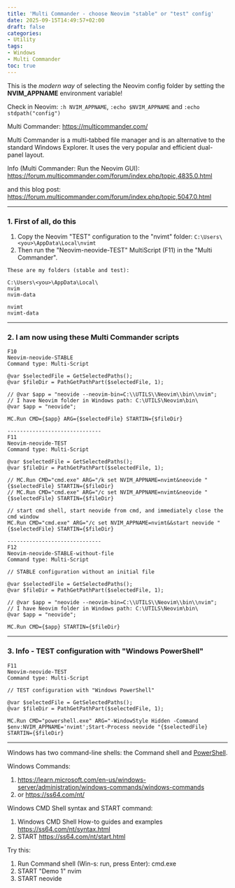 ```yaml
---
title: 'Multi Commander - choose Neovim "stable" or "test" config'
date: 2025-09-15T14:49:57+02:00
draft: false
categories:
- Utility
tags:
- Windows
- Multi Commander
toc: true
---
```


This is the *modern way* of selecting the Neovim config folder by setting the **NVIM_APPNAME** environment variable!

Check in Neovim: `:h NVIM_APPNAME`, `:echo $NVIM_APPNAME` and `:echo stdpath("config")`

Multi Commander: https://multicommander.com/

Multi Commander is a multi-tabbed file manager and is an alternative to the standard Windows Explorer. It uses the very popular and efficient dual-panel layout.

Info (Multi Commander: Run the Neovim GUI): https://forum.multicommander.com/forum/index.php/topic,4835.0.html

and this blog post:
https://forum.multicommander.com/forum/index.php/topic,5047.0.html

***

### 1. First of all, do this

1. Copy the Neovim "TEST" configuration to the "nvimt" folder: `C:\Users\<you>\AppData\Local\nvimt`
2. Then run the "Neovim-neovide-TEST" MultiScript (F11) in the "Multi Commander".

```
These are my folders (stable and test):

C:\Users\<you>\AppData\Local\
nvim
nvim-data

nvimt
nvimt-data
```


***

### 2. I am now using these Multi Commander scripts

```MultiScript
F10
Neovim-neovide-STABLE
Command type: Multi-Script

@var $selectedFile = GetSelectedPaths();
@var $fileDir = PathGetPathPart($selectedFile, 1);

// @var $app = "neovide --neovim-bin=C:\\UTILS\\Neovim\\bin\\nvim";
// I have Neovim folder in Windows path: C:\UTILS\Neovim\bin\
@var $app = "neovide";

MC.Run CMD={$app} ARG={$selectedFile} STARTIN={$fileDir}

------------------------------
F11
Neovim-neovide-TEST
Command type: Multi-Script

@var $selectedFile = GetSelectedPaths();
@var $fileDir = PathGetPathPart($selectedFile, 1);

// MC.Run CMD="cmd.exe" ARG="/k set NVIM_APPNAME=nvimt&neovide "{$selectedFile} STARTIN={$fileDir}
// MC.Run CMD="cmd.exe" ARG="/c set NVIM_APPNAME=nvimt&neovide "{$selectedFile} STARTIN={$fileDir}

// start cmd shell, start neovide from cmd, and immediately close the cmd window
MC.Run CMD="cmd.exe" ARG="/c set NVIM_APPNAME=nvimt&&start neovide "{$selectedFile} STARTIN={$fileDir}

------------------------------
F12
Neovim-neovide-STABLE-without-file
Command type: Multi-Script

// STABLE configuration without an initial file

@var $selectedFile = GetSelectedPaths();
@var $fileDir = PathGetPathPart($selectedFile, 1);

// @var $app = "neovide --neovim-bin=C:\\UTILS\\Neovim\\bin\\nvim";
// I have Neovim folder in Windows path: C:\UTILS\Neovim\bin\
@var $app = "neovide";

MC.Run CMD={$app} STARTIN={$fileDir}
```

***

### 3. Info - TEST configuration with "Windows PowerShell"

```MultiScript
F11
Neovim-neovide-TEST
Command type: Multi-Script

// TEST configuration with "Windows PowerShell"

@var $selectedFile = GetSelectedPaths();
@var $fileDir = PathGetPathPart($selectedFile, 1);

MC.Run CMD="powershell.exe" ARG="-WindowStyle Hidden -Command $env:NVIM_APPNAME='nvimt';Start-Process neovide "{$selectedFile} STARTIN={$fileDir}
```

***

Windows has two command-line shells: the Command shell and [PowerShell](https://learn.microsoft.com/en-us/powershell/scripting/overview).

Windows Commands:
1. https://learn.microsoft.com/en-us/windows-server/administration/windows-commands/windows-commands
2. or https://ss64.com/nt/

Windows CMD Shell syntax and START command:
1. Windows CMD Shell How-to guides and examples https://ss64.com/nt/syntax.html
2. START https://ss64.com/nt/start.html

Try this:
1. Run Command shell (Win-s: run, press Enter): cmd.exe
2. START "Demo 1" nvim
3. START neovide


